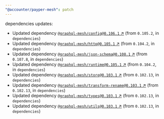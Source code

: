 ```yaml
---
"@accounter/payper-mesh": patch
---
```

dependencies updates:
  - Updated dependency [`@graphql-mesh/config@0.106.1` ↗︎](https://www.npmjs.com/package/@graphql-mesh/config/v/0.106.1) (from `0.105.2`, in `dependencies`)
  - Updated dependency [`@graphql-mesh/http@0.105.1` ↗︎](https://www.npmjs.com/package/@graphql-mesh/http/v/0.105.1) (from `0.104.2`, in `dependencies`)
  - Updated dependency [`@graphql-mesh/json-schema@0.108.1` ↗︎](https://www.npmjs.com/package/@graphql-mesh/json-schema/v/0.108.1) (from `0.107.8`, in `dependencies`)
  - Updated dependency [`@graphql-mesh/runtime@0.105.1` ↗︎](https://www.npmjs.com/package/@graphql-mesh/runtime/v/0.105.1) (from `0.104.2`, in `dependencies`)
  - Updated dependency [`@graphql-mesh/store@0.103.1` ↗︎](https://www.npmjs.com/package/@graphql-mesh/store/v/0.103.1) (from `0.102.13`, in `dependencies`)
  - Updated dependency [`@graphql-mesh/transform-rename@0.103.1` ↗︎](https://www.npmjs.com/package/@graphql-mesh/transform-rename/v/0.103.1) (from `0.102.13`, in `dependencies`)
  - Updated dependency [`@graphql-mesh/types@0.103.1` ↗︎](https://www.npmjs.com/package/@graphql-mesh/types/v/0.103.1) (from `0.102.13`, in `dependencies`)
  - Updated dependency [`@graphql-mesh/utils@0.103.1` ↗︎](https://www.npmjs.com/package/@graphql-mesh/utils/v/0.103.1) (from `0.102.13`, in `dependencies`)
